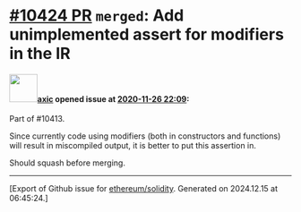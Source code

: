 # [\#10424 PR](https://github.com/ethereum/solidity/pull/10424) `merged`: Add unimplemented assert for modifiers in the IR

#### <img src="https://avatars.githubusercontent.com/u/20340?v=4" width="50">[axic](https://github.com/axic) opened issue at [2020-11-26 22:09](https://github.com/ethereum/solidity/pull/10424):

Part of #10413.

Since currently code using modifiers (both in constructors and functions) will result in miscompiled output, it is better to put this assertion in.

Should squash before merging.




-------------------------------------------------------------------------------



[Export of Github issue for [ethereum/solidity](https://github.com/ethereum/solidity). Generated on 2024.12.15 at 06:45:24.]
